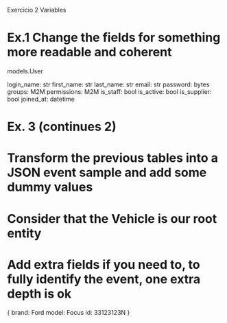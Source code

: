 Exercicio 2 Variables

# Ex.1 Change the fields for something more readable and coherent

models.User

login_name: str
first_name: str
last_name: str
email: str
password: bytes
groups: M2M
permissions: M2M
is_staff: bool
is_active: bool
is_supplier: bool
joined_at: datetime




# Ex. 3 (continues 2)
# Transform the previous tables into a JSON event sample and add some dummy values
# Consider that the Vehicle is our root entity
# Add extra fields if you need to, to fully identify the event, one extra depth is ok

{
    brand: Ford
    model: Focus
    id: 33123123N
}
